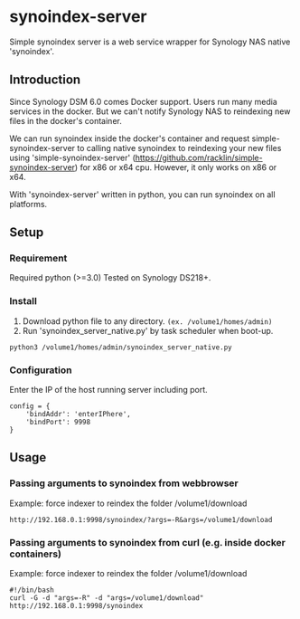 # synoindex-server
Simple synoindex server is a web service wrapper for Synology NAS native 'synoindex'.

## Introduction
Since Synology DSM 6.0 comes Docker support. Users run many media services in the docker. But we can't notify Synology NAS to reindexing new files in the docker's container.

We can run synoindex inside the docker's container and request simple-synoindex-server to calling native synoindex to reindexing your new files using 'simple-synoindex-server' (https://github.com/racklin/simple-synoindex-server) for x86 or x64 cpu. However, it only works on x86 or x64.

With 'synoindex-server' written in python, you can run synoindex on all platforms.

## Setup

### Requirement
Required python (>=3.0)
Tested on Synology DS218+.

### Install
1. Download python file to any directory. ```(ex. /volume1/homes/admin)```
2. Run 'synoindex_server_native.py' by task scheduler when boot-up.
```Shell
python3 /volume1/homes/admin/synoindex_server_native.py
```

### Configuration
Enter the IP of the host running server including port.
```Shell
config = {
    'bindAddr': 'enterIPhere',
    'bindPort': 9998
}
```
## Usage

### Passing arguments to synoindex from webbrowser
Example: force indexer to reindex the folder /volume1/download
```Shell
http://192.168.0.1:9998/synoindex/?args=-R&args=/volume1/download
```
### Passing arguments to synoindex from curl (e.g. inside docker containers)
Example: force indexer to reindex the folder /volume1/download
```Shell
#!/bin/bash
curl -G -d "args=-R" -d "args=/volume1/download" http://192.168.0.1:9998/synoindex
```

